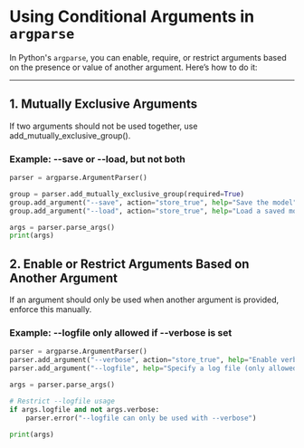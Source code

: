 # Using Conditional Arguments in `argparse`

In Python's `argparse`, you can enable, require, or restrict arguments based on the presence or value of another argument. Here’s how to do it:

---

## 1. Mutually Exclusive Arguments
If two arguments should not be used together, use add_mutually_exclusive_group().

### Example: --save or --load, but not both
```python
parser = argparse.ArgumentParser()

group = parser.add_mutually_exclusive_group(required=True)
group.add_argument("--save", action="store_true", help="Save the model")
group.add_argument("--load", action="store_true", help="Load a saved model")

args = parser.parse_args()
print(args)
```

## 2. Enable or Restrict Arguments Based on Another Argument
If an argument should only be used when another argument is provided, enforce this manually.

### Example: --logfile only allowed if --verbose is set
```python
parser = argparse.ArgumentParser()
parser.add_argument("--verbose", action="store_true", help="Enable verbose mode")
parser.add_argument("--logfile", help="Specify a log file (only allowed if --verbose is set)")

args = parser.parse_args()

# Restrict --logfile usage
if args.logfile and not args.verbose:
    parser.error("--logfile can only be used with --verbose")

print(args)
```



